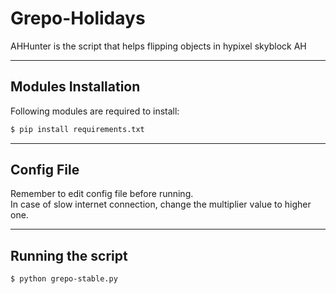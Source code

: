 # Grepo-Holidays
AHHunter is the script that helps flipping objects in hypixel skyblock AH
____________________________________________________________
## Modules Installation
Following modules are required to install:
```bash
$ pip install requirements.txt
```
____________________________________________________________
## Config File
Remember to edit config file before running.\
In case of slow internet connection, change the multiplier value to higher one.
____________________________________________________________
## Running the script
```bash
$ python grepo-stable.py
```
